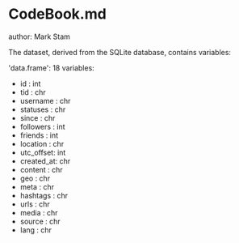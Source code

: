 CodeBook.md
===========
author: Mark Stam

The dataset, derived from the SQLite database, contains variables:

'data.frame':  18 variables:
* id        : int
* tid       : chr
* username  : chr
* statuses  : chr
* since     : chr
* followers : int
* friends   : int
* location  : chr
* utc_offset: int
* created_at: chr
* content   : chr
* geo       : chr
* meta      : chr
* hashtags  : chr
* urls      : chr
* media     : chr
* source    : chr
* lang      : chr


